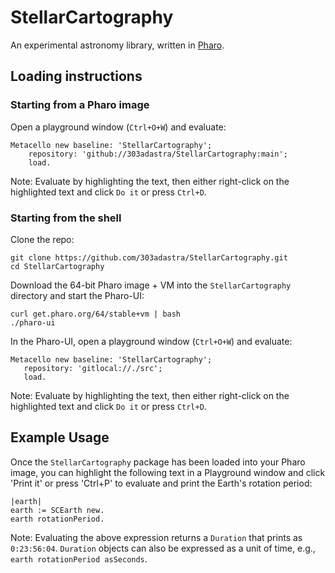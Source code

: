# StellarCartography

An experimental astronomy library, written in [Pharo](https://pharo.org/).

## Loading instructions

### Starting from a Pharo image

Open a playground window (`Ctrl+O+W`) and evaluate:

```smalltalk
Metacello new baseline: 'StellarCartography';
    repository: 'github://303adastra/StellarCartography:main';
    load.
```

Note: Evaluate by highlighting the text, then either right-click on the highlighted text and click `Do it` or press `Ctrl+D`.

### Starting from the shell

Clone the repo:

```shell
git clone https://github.com/303adastra/StellarCartography.git
cd StellarCartography
```

Download the 64-bit Pharo image + VM into the `StellarCartography` directory and start the Pharo-UI:

```shell
curl get.pharo.org/64/stable+vm | bash
./pharo-ui
```

In the Pharo-UI, open a playground window (`Ctrl+O+W`) and evaluate:

```smalltalk
Metacello new baseline: 'StellarCartography';
   repository: 'gitlocal://./src';
   load.
```

Note: Evaluate by highlighting the text, then either right-click on the highlighted text and click `Do it` or press `Ctrl+D`.

## Example Usage

Once the `StellarCartography` package has been loaded into your Pharo image, you can highlight the following text in a Playground window and click 'Print it' or press 'Ctrl+P' to evaluate and print the Earth's rotation period:

```smalltalk
|earth|
earth := SCEarth new.
earth rotationPeriod.
```

Note: Evaluating the above expression returns a `Duration` that prints as `0:23:56:04`. `Duration` objects can also be expressed as a unit of time, e.g., `earth rotationPeriod asSeconds`.
